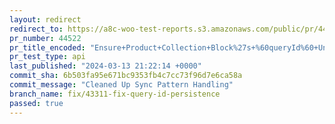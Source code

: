 ```yaml
---
layout: redirect
redirect_to: https://a8c-woo-test-reports.s3.amazonaws.com/public/pr/44522/api/index.html
pr_number: 44522
pr_title_encoded: "Ensure+Product+Collection+Block%27s+%60queryId%60+Uniqueness"
pr_test_type: api
last_published: "2024-03-13 21:22:14 +0000"
commit_sha: 6b503fa95e671bc9353fb4c7cc73f96d7e6ca58a
commit_message: "Cleaned Up Sync Pattern Handling"
branch_name: fix/43311-fix-query-id-persistence
passed: true
---
```

